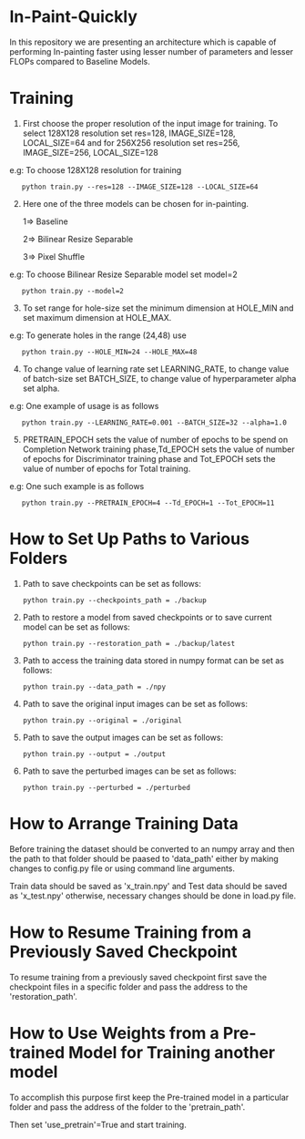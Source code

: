 # In-Paint-Quickly

In this repository we are presenting an architecture which is capable of performing In-painting faster using lesser number of parameters and lesser FLOPs compared to Baseline Models.

# Training

1. First choose the proper resolution of the input image for training. To select 128X128 resolution set res=128, IMAGE_SIZE=128,
LOCAL_SIZE=64 and for 256X256 resolution set res=256, IMAGE_SIZE=256, LOCAL_SIZE=128

e.g: To choose 128X128 resolution for training

       python train.py --res=128 --IMAGE_SIZE=128 --LOCAL_SIZE=64
    
2. Here one of the three models can be chosen for in-painting.
   
   1=> Baseline
   
   2=> Bilinear Resize Separable
   
   3=> Pixel Shuffle
   
e.g: To choose Bilinear Resize Separable model set model=2
   
       python train.py --model=2
       
3. To set range for hole-size set the minimum dimension at HOLE_MIN and set maximum dimension at HOLE_MAX.

e.g: To generate holes in the range (24,48) use
   
       python train.py --HOLE_MIN=24 --HOLE_MAX=48
       
4. To change value of learning rate set LEARNING_RATE, to change value of batch-size set BATCH_SIZE, to change value of
hyperparameter alpha set alpha.

e.g: One example of usage is as follows

       python train.py --LEARNING_RATE=0.001 --BATCH_SIZE=32 --alpha=1.0

5. PRETRAIN_EPOCH sets the value of number of epochs to be spend on Completion Network training phase,Td_EPOCH sets the
   value of number of epochs for Discriminator training phase and Tot_EPOCH sets the value of number of epochs for 
   Total training.
   
e.g: One such example is as follows

       python train.py --PRETRAIN_EPOCH=4 --Td_EPOCH=1 --Tot_EPOCH=11
       
       
# How to Set Up Paths to Various Folders

1. Path to save checkpoints can be set as follows:

       python train.py --checkpoints_path = ./backup

2. Path to restore a model from saved checkpoints or to save current model can be set as follows:

       python train.py --restoration_path = ./backup/latest

3. Path to access the training data stored in numpy format can be set as follows:

       python train.py --data_path = ./npy
       
4. Path to save the original input images can be set as follows: 

       python train.py --original = ./original

5. Path to save the output images can be set as follows:

       python train.py --output = ./output

6. Path to save the perturbed images can be set as follows:

       python train.py --perturbed = ./perturbed


# How to Arrange Training Data

Before training the dataset should be converted to an numpy array and then the path to that folder should be paased to 
'data_path' either by making changes to config.py file or using command line arguments.

Train data should be saved as 'x_train.npy' and Test data should be saved as 'x_test.npy' otherwise, necessary changes should be
done in load.py file.

# How to Resume Training from a Previously Saved Checkpoint

To resume training from a previously saved checkpoint first save the checkpoint files in a specific folder and pass the address
to the 'restoration_path'.

# How to Use Weights from a Pre-trained Model for Training another model

To accomplish this purpose first keep the Pre-trained model in a particular folder and pass the address of the folder to the
'pretrain_path'.

Then set 'use_pretrain'=True and start training.


